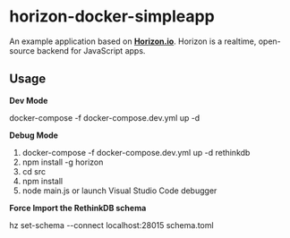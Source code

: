 # horizon-docker-simpleapp

An example application based on **[Horizon.io](http://horizon.io/)**. Horizon is a realtime, open-source backend for JavaScript apps.

## Usage

**Dev Mode**

docker-compose -f docker-compose.dev.yml up -d

**Debug Mode**

1. docker-compose -f docker-compose.dev.yml up -d rethinkdb  
2. npm install -g horizon  
3. cd src  
4. npm install  
5. node main.js or launch Visual Studio Code debugger 

**Force Import the RethinkDB schema**

hz set-schema --connect localhost:28015 schema.toml


